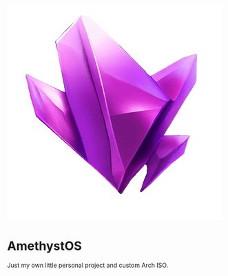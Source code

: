 ![AmethystOS icon](https://github.com/RinnOS/AmethystOS/blob/main/Icons/AmethystOS.png)
# AmethystOS
Just my own little personal project and custom Arch ISO.
